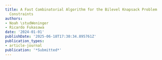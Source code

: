 ```yaml
---
title: A Fast Combinatorial Algorithm for the Bilevel Knapsack Problem with Interdiction
  Constraints
authors:
- Noah \studWeninger
- Ricardo Fukasawa
date: '2024-01-01'
publishDate: '2025-06-18T17:30:34.895761Z'
publication_types:
- article-journal
publication: '*Submitted*'
---
```

